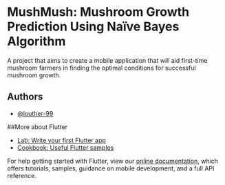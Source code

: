 
# MushMush: Mushroom Growth Prediction Using Naïve Bayes Algorithm

A project that aims to create a mobile application that will aid first-time mushroom farmers in finding the optimal conditions for successful mushroom growth. 

## Authors

- [@louther-99](https://github.com/louther-99)


##More about Flutter
- [Lab: Write your first Flutter app](https://flutter.dev/docs/get-started/codelab)
- [Cookbook: Useful Flutter samples](https://flutter.dev/docs/cookbook)

For help getting started with Flutter, view our
[online documentation](https://flutter.dev/docs), which offers tutorials,
samples, guidance on mobile development, and a full API reference.

